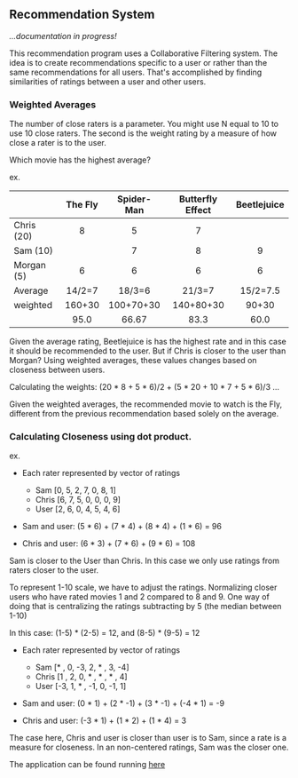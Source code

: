 ## Recommendation System

*...documentation in progress!*

This recommendation program uses a Collaborative Filtering system. The idea is to create recommendations specific to a user or rather than the same recommendations for all users. That's accomplished by finding similarities of ratings between a user and other users.


### Weighted Averages

The number of close raters is a parameter. You might use N equal to 10 to use 10 close raters. The second is the weight rating by a measure of how close a rater is to the user.

Which movie has the highest average?

ex.

|               | The Fly | Spider-Man | Butterfly Effect | Beetlejuice  |
| :------------ | :-----: | :--------: | :--------------: | :----------: |   
|   Chris  (20) |     8   |      5     |        7         |              |
|   Sam    (10) |         |      7     |        8         |      9       |
|   Morgan (5)  |     6   |      6     |        6         |      6       |
|   Average     | 14/2=7  |   18/3=6   |      21/3=7      |   15/2=7.5   |
|   weighted    | 160+30  | 100+70+30  |    140+80+30     |     90+30    |
|               |  95.0   |    66.67   |       83.3       |      60.0    |

Given the average rating, Beetlejuice is has the highest rate and in this case it should be recommended to the user. But if Chris is closer to the user than Morgan? Using weighted averages, these values changes based on closeness between users.  

Calculating the weights: (20 * 8 + 5 * 6)/2 + (5 * 20 + 10 * 7 + 5 * 6)/3 ...

Given the weighted averages, the recommended movie to watch is the Fly, different from the previous recommendation based solely on the average.

### Calculating Closeness using dot product.

ex.
* Each rater represented by vector of ratings
  - Sam    [0, 5, 2, 7, 0, 8, 1]
  - Chris  [6, 7, 5, 0, 0, 0, 9]
  - User   [2, 6, 0, 4, 5, 4, 6]

* Sam and user: (5 * 6) + (7 * 4) + (8 * 4) + (1 * 6) = 96
* Chris and user: (6 * 3) + (7 * 6) + (9 * 6) = 108

Sam is closer to the User than Chris. In this case we only use ratings from raters closer to the user.

To represent 1-10 scale, we have to adjust the ratings. Normalizing closer users who have rated movies 1 and 2 compared to 8 and 9. One way of doing that is centralizing the ratings subtracting by 5 (the median between 1-10)

In this case: (1-5) * (2-5) = 12, and (8-5) * (9-5) = 12

* Each rater represented by vector of ratings

  - Sam    [* , 0, -3, 2, * , 3, -4]
  - Chris  [1 , 2, 0, * , * , * , 4]
  - User   [-3, 1, * , -1, 0, -1, 1]

* Sam and user: (0 * 1) + (2 * -1) + (3 * -1) + (-4 * 1) = -9
* Chris and user: (-3 * 1) + (1 * 2) + (1 * 4) = 3

The case here, Chris and user is closer than user is to Sam, since a rate is a measure for closeness. In an non-centered ratings, Sam was the closer one.



The application can be found running [here](http://www.dukelearntoprogram.com/capstone/recommender.php?id=Rps2Qm01LkxMEX)
